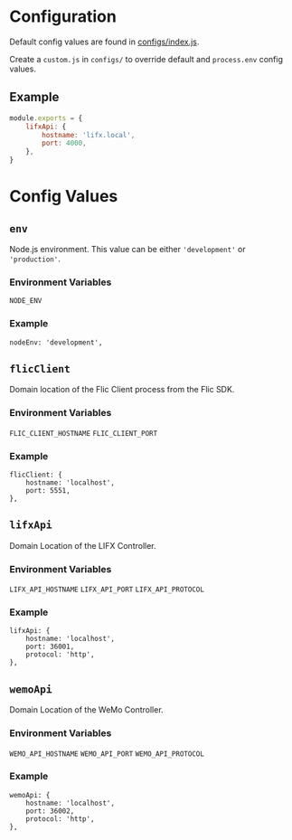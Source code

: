 # Configuration
Default config values are found in [configs/index.js](configs/index.js).

Create a `custom.js` in `configs/` to override default and `process.env` config values.


## Example
```js
module.exports = {
	lifxApi: {
		hostname: 'lifx.local',
		port: 4000,
	},
}
```


# Config Values

## `env`
Node.js environment. This value can be either `'development'` or `'production'`.

### Environment Variables
`NODE_ENV`

### Example
```
nodeEnv: 'development',
```


## `flicClient`
Domain location of the Flic Client process from the Flic SDK.

### Environment Variables
`FLIC_CLIENT_HOSTNAME`
`FLIC_CLIENT_PORT`

### Example
```
flicClient: {
	hostname: 'localhost',
	port: 5551,
},
```


## `lifxApi`
Domain Location of the LIFX Controller.

### Environment Variables
`LIFX_API_HOSTNAME`
`LIFX_API_PORT`
`LIFX_API_PROTOCOL`

### Example
```
lifxApi: {
	hostname: 'localhost',
	port: 36001,
	protocol: 'http',
},
```


## `wemoApi`
Domain Location of the WeMo Controller.

### Environment Variables
`WEMO_API_HOSTNAME`
`WEMO_API_PORT`
`WEMO_API_PROTOCOL`

### Example
```
wemoApi: {
	hostname: 'localhost',
	port: 36002,
	protocol: 'http',
},
```
